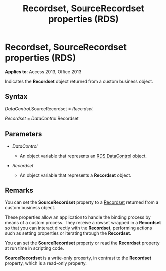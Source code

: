 ﻿---
title: Recordset, SourceRecordset properties (RDS)
TOCTitle: Recordset, SourceRecordset properties (RDS)
ms:assetid: 5f4bb72d-ddfa-41c0-c353-b3a6632b4a91
ms:mtpsurl: https://msdn.microsoft.com/library/JJ249345(v=office.15)
ms:contentKeyID: 48545160
ms.date: 09/18/2015
mtps_version: v=office.15
---

# Recordset, SourceRecordset properties (RDS)


**Applies to**: Access 2013, Office 2013

Indicates the **Recordset** object returned from a custom business object.

## Syntax

*DataControl*.SourceRecordset = *Recordset*

*Recordset* = *DataControl*.Recordset

## Parameters

- *DataControl*

  - An object variable that represents an [RDS.DataControl](datacontrol-object-rds.md) object.

- *Recordset*

  - An object variable that represents a **Recordset** object.

## Remarks

You can set the **SourceRecordset** property to a [Recordset](recordset-object-ado.md) returned from a custom business object.

These properties allow an application to handle the binding process by means of a custom process. They receive a rowset wrapped in a **Recordset** so that you can interact directly with the **Recordset**, performing actions such as setting properties or iterating through the **Recordset**.

You can set the **SourceRecordset** property or read the **Recordset** property at run time in scripting code.

**SourceRecordset** is a write-only property, in contrast to the **Recordset** property, which is a read-only property.

